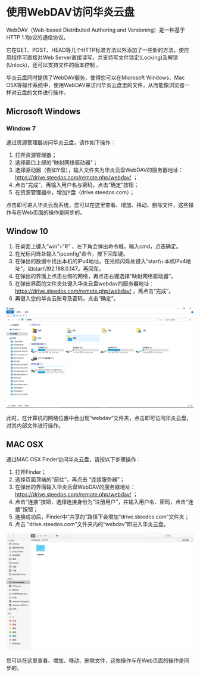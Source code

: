 # 使用WebDAV访问华炎云盘
WebDAV（Web-based Distributed Authoring and Versioning）是一种基于 HTTP 1.1协议的通信协议。

它在GET、POST、HEAD等几个HTTP标准方法以外添加了一些新的方法，使应用程序可直接对Web Server直接读写，并支持写文件锁定(Locking)及解锁(Unlock)，还可以支持文件的版本控制 。

华炎云盘同时提供了WebDAV服务，使得您可以在Microsoft Windows、Mac OSX等操作系统中，使用WebDAV来访问华炎云盘里的文件，从而能像浏览器一样对云盘的文件进行操作。
## Microsoft Windows
### Window 7 
通过资源管理器访问华炎云盘，请作如下操作：

1. 打开资源管理器；
1. 选择窗口上部的“映射网络驱动器”；
1. 选择驱动器（例如Y盘），输入文件夹为华炎云盘WebDAV的服务器地址：https://drive.steedos.com/remote.php/webdav/ ；
1. 点击“完成”，再输入用户名与密码，点击“确定”按钮；
1. 在资源管理器中，增加Y盘（drive.steedos.com）；

点击即可进入华炎云盘系统，您可以在这里查看、增加、移动、删除文件，这些操作与在Web页面的操作是同步的。
## Window 10 
1.	在桌面上键入“win”+“R” ，左下角会弹出命令框。输入cmd，点击确定。
2.	在光标闪烁处输入“ipconfig”命令，按下回车键。
3.	在弹出的数据中找出本机的IPv4地址。在光标闪烁处键入“start\\+本机IPv4地址”，如start\\192.168.0.147。再回车。
4.	在弹出的界面上点击左侧的网络，再点击右键选择“映射网络驱动器”。
5.	在弹出界面的文件夹处键入华炎云盘webdav的服务器地址：https://drive.steedos.com/remote.php/webdav/ ，再点击“完成”。
7.	再键入您的华炎云账号及密码，点击“确定”。

![](images/webdav_window10.PNG)

此时，在计算机的网络位置中会出现“webdav”文件夹，点击即可访问华炎云盘，对其内部文件进行操作。

## MAC OSX
通过MAC OSX Finder访问华炎云盘，请按以下步骤操作：

1. 打开Finder；
2. 选择页面顶端的“前往”，再点击 “连接服务器”；
3. 在弹出的界面输入华炎云盘WebDAV的服务器地址：https://drive.steedos.com/remote.php/webdav/ ；
4. 点击“连接”按钮，选择连接身份为“注册用户”，并输入用户名、密码，点击“连接”按钮；
5. 连接成功后，Finder中“共享的”路径下会增加“drive.steedos.com”文件夹；
6. 点击 “drive.steedos.com”文件夹内的“webdav”即进入华炎云盘。

![](images/webdav_mac.png)

您可以在这里查看、增加、移动、删除文件，这些操作与在Web页面的操作是同步的。

